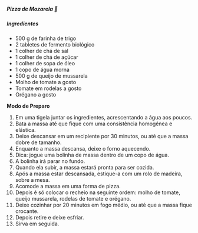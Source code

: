 ##### Pizza de Mozarela 🍕

##### **Ingredientes**

- 500 g de farinha de trigo
- 2 tabletes de fermento biológico
- 1 colher de chá de sal
- 1 colher de chá de açúcar
- 1 colher de sopa de óleo
- 1 copo de água morna
- 500 g de queijo de mussarela
- Molho de tomate a gosto
- Tomate em rodelas a gosto
- Orégano a gosto



**Modo de Preparo**

1. Em uma tigela juntar os ingredientes, acrescentando a água aos poucos.
2. Bata a massa até que fique com uma consistência homogênea e elástica.
3. Deixe descansar em um recipiente por 30 minutos, ou até que a massa dobre de tamanho.
4. Enquanto a massa descansa, deixe o forno aquecendo.
5. Dica: jogue uma bolinha de massa dentro de um copo de água.
6. A bolinha irá parar no fundo.
7. Quando ela subir, a massa estará pronta para ser cozida.
8. Após a massa estar descansada, estique-a com um rolo de madeira, sobre a mesa.
9. Acomode a massa em uma forma de pizza.
10. Depois é só colocar o recheio na seguinte ordem: molho de tomate, queijo mussarela, rodelas de tomate e orégano.
11. Deixe cozinhar por 20 minutos em fogo médio, ou até que a massa fique crocante.
12. Depois retire e deixe esfriar.
13. Sirva em seguida.









